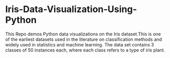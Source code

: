 # Iris-Data-Visualization-Using-Python
This Repo demos Python data visualizations on the Iris dataset.This is one of the earliest datasets used in the literature on classification methods and widely used in statistics and machine learning.  The data set contains 3 classes of 50 instances each, where each class refers to a type of iris plant.  
